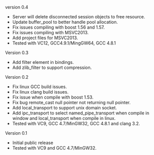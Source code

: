 version 0.4
- Server will delete disconnected session objects to free resource.
- Update buffer_pool to better handle pool allocation.
- Fix issues compiling with boost 1.56 and 1.57.
- Fix issues compiling with MSVC2013.
- Add project files for MSVC2013.
- Tested with VC12, GCC4.9.1/MingGW64, GCC 4.8.1

Version 0.3
- Add filter element in bindings.
- Add zlib_filter to support compression.

Version 0.2
- Fix linux GCC build issues.
- Fix linux clang build issues.
- Fix issue when compile with boost 1.53.
- Fix bug remote_cast null pointer not returning null pointer.
- Add local_transport to support unix domain socket.
- Add ipc_transport to select named_pipe_transport when compile in window and local_transport when compile in linux.
- Tested with VC9, GCC 4.7/MinGW32, GCC 4.8.1 and clang 3.2.

Version 0.1
- Initial public release
- Tested with VC9 and GCC 4.7/MinGW32.
